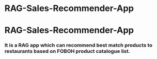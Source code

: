 ﻿# RAG-Sales-Recommender-App
# RAG-Sales-Recommender-App
### It is a RAG app which can recommend best match products to restaurants based on FOBOH product catalogue list. 
